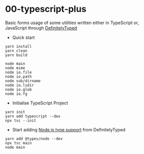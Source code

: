 # 00-typescript-plus

Basic forms usage of some utilities written either in TypeScript or, JavaScript through [DefinitelyTyped](https://github.com/DefinitelyTyped)

- Quick start

```
yarn install
yarn clean
yarn build

node main
node mime
node io.file
node io.path
node sub/dirname
node io.lsdir
node io.glob
node io.fg
```

- Initialise TypeScript Project

```
yarn init
yarn add typescript --dev
npx tsc --init
```

- Start adding [Node.js type support](https://www.npmjs.com/package/@types/node) from DefinitelyTyped

```
yarn add @types/node --dev
npx tsc main
node main
```
